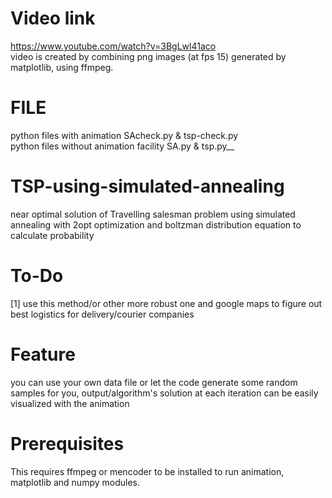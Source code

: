 # Video link
https://www.youtube.com/watch?v=3BgLwl41aco <br />
video is created by combining png images (at fps 15) generated by matplotlib, using ffmpeg. 

# FILE
python files with animation SAcheck.py & tsp-check.py<br />
python files without animation facility SA.py & tsp.py__

# TSP-using-simulated-annealing
near optimal solution of Travelling salesman problem using simulated annealing with 2opt optimization and boltzman distribution equation to calculate probability

# To-Do
[1] use this method/or other more robust one and google maps to figure out best logistics for delivery/courier companies

# Feature
you can use your own data file or let the code generate some random samples for you, output/algorithm's solution at each iteration can be easily visualized with the animation

# Prerequisites
This requires ffmpeg or mencoder to be installed to run animation, matplotlib and numpy modules.
